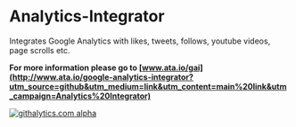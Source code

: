 Analytics-Integrator
====================

Integrates Google Analytics with likes, tweets, follows, youtube videos, page scrolls etc.

<b>For more information please go to [www.ata.io/gai](http://www.ata.io/google-analytics-integrator?utm_source=github&utm_medium=link&utm_content=main%20link&utm_campaign=Analytics%20Integrator)</b>

[![githalytics.com alpha](https://cruel-carlota.pagodabox.com/7d69cc7ecf7689fdaefdf1bb8b1b0093 "githalytics.com")](http://githalytics.com/AtaS/Analytics-Integrator)
